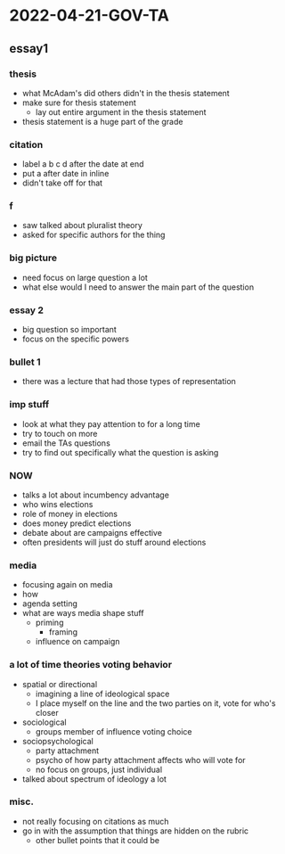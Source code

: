 # 2022-04-21-GOV-TA
## essay1

### thesis
- what McAdam's did others didn't in the thesis statement
- make sure for thesis statement
  - lay out entire argument in the thesis statement
- thesis statement is a huge part of the grade

### citation
- label a b c d after the date at end
- put a after date in inline
- didn't take off for that

### f
- saw talked about pluralist theory
- asked for specific authors for the thing

### big picture
- need focus on large question a lot
- what else would I need to answer the main part of the question

### essay 2
- big question so important
- focus on the specific powers

### bullet 1
- there was a lecture that had those types of representation

### imp stuff
- look at what they pay attention to for a long time
- try to touch on more
- email the TAs questions
- try to find out specifically what the question is asking

### NOW
- talks a lot about incumbency advantage
- who wins elections
- role of money in elections
- does money predict elections
- debate about are campaigns effective
- often presidents will just do stuff around elections

### media
- focusing again on media
- how
- agenda setting
- what are ways media shape stuff
  - priming
    - framing
  - influence on campaign

### a lot of time theories voting behavior
- spatial or directional
  - imagining a line of ideological space
  - I place myself on the line and the two parties on it, vote for who's closer
- sociological
  - groups member of influence voting choice
- sociopsychological
  - party attachment
  - psycho of how party attachment affects who will vote for
  - no focus on groups, just individual
- talked about spectrum of ideology a lot

### misc.
- not really focusing on citations as much
- go in with the assumption that things are hidden on the rubric
  - other bullet points that it could be
